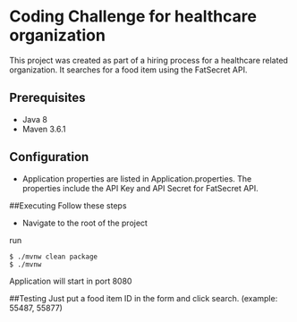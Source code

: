 # Coding Challenge for healthcare organization
This project was created as part of a hiring process for a healthcare related organization. It searches for 
a food item using the FatSecret API. 


## Prerequisites
- Java 8
- Maven 3.6.1 

## Configuration
- Application properties are listed in Application.properties. The properties include the API Key and API Secret for 
FatSecret API.  

##Executing 
Follow these steps 

- Navigate to the root of the project 

run
```
$ ./mvnw clean package
$ ./mvnw
```

Application will start in port 8080

##Testing
Just put a food item ID in the form and click search. (example: 55487, 55877)

